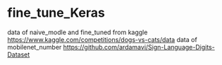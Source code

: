 # fine_tune_Keras

data of naive_modle and fine_tuned from kaggle  https://www.kaggle.com/competitions/dogs-vs-cats/data
data of mobilenet_number https://github.com/ardamavi/Sign-Language-Digits-Dataset
